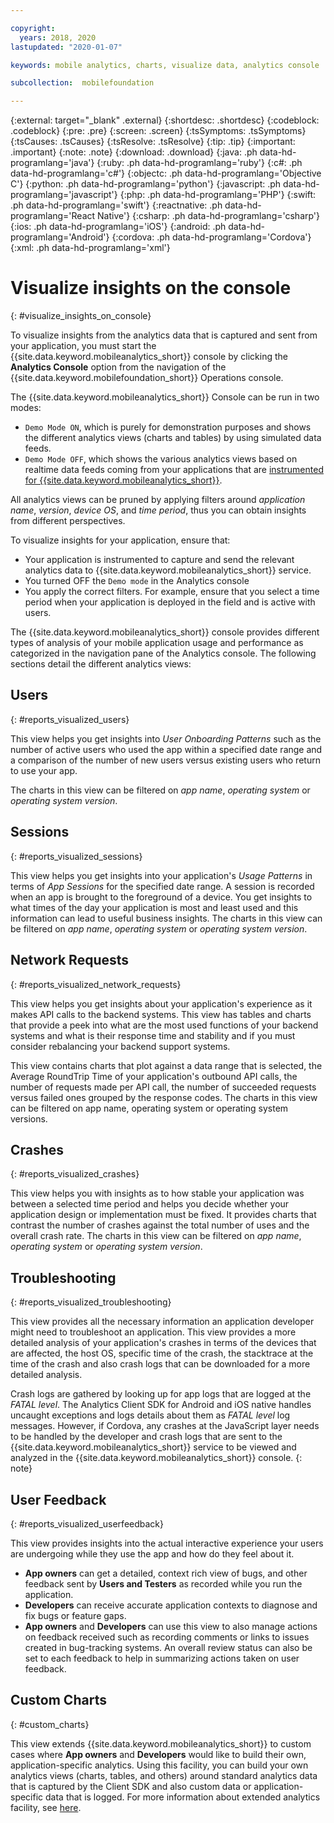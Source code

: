 ```yaml
---

copyright:
  years: 2018, 2020
lastupdated: "2020-01-07"

keywords: mobile analytics, charts, visualize data, analytics console

subcollection:  mobilefoundation

---
```


{:external: target="_blank" .external}
{:shortdesc: .shortdesc}
{:codeblock: .codeblock}
{:pre: .pre}
{:screen: .screen}
{:tsSymptoms: .tsSymptoms}
{:tsCauses: .tsCauses}
{:tsResolve: .tsResolve}
{:tip: .tip}
{:important: .important}
{:note: .note}
{:download: .download}
{:java: .ph data-hd-programlang='java'}
{:ruby: .ph data-hd-programlang='ruby'}
{:c#: .ph data-hd-programlang='c#'}
{:objectc: .ph data-hd-programlang='Objective C'}
{:python: .ph data-hd-programlang='python'}
{:javascript: .ph data-hd-programlang='javascript'}
{:php: .ph data-hd-programlang='PHP'}
{:swift: .ph data-hd-programlang='swift'}
{:reactnative: .ph data-hd-programlang='React Native'}
{:csharp: .ph data-hd-programlang='csharp'}
{:ios: .ph data-hd-programlang='iOS'}
{:android: .ph data-hd-programlang='Android'}
{:cordova: .ph data-hd-programlang='Cordova'}
{:xml: .ph data-hd-programlang='xml'}

# Visualize insights on the console
{: #visualize_insights_on_console}

To visualize insights from the analytics data that is captured and sent from your application, you must start the {{site.data.keyword.mobileanalytics_short}} console by clicking the **Analytics Console** option from the navigation of the {{site.data.keyword.mobilefoundation_short}} Operations console.

The {{site.data.keyword.mobileanalytics_short}} Console can be run in two modes:
- `Demo Mode ON`, which is purely for demonstration purposes and shows the different analytics views (charts and tables) by using simulated data feeds.
- `Demo Mode OFF`, which shows the various analytics views based on realtime data feeds coming from your applications that are [instrumented for {{site.data.keyword.mobileanalytics_short}}](/docs/services/mobilefoundation?topic=mobilefoundation-instrument_your_app#instrument_your_app).

All analytics views can be pruned by applying filters around *application name*, *version*, *device OS*, and *time period*, thus you can obtain insights from different perspectives.

To visualize insights for your application, ensure that:
- Your application is instrumented to capture and send the relevant analytics data to {{site.data.keyword.mobileanalytics_short}} service.
- You turned OFF the `Demo mode` in the Analytics console
- You apply the correct filters. For example, ensure that you select a time period when your application is deployed in the field and is active with users.

The {{site.data.keyword.mobileanalytics_short}} console provides different types of analysis of your mobile application usage and performance as categorized in the navigation pane of the Analytics console. The following sections detail the different analytics views:

## Users
{: #reports_visualized_users}

This view helps you get insights into *User Onboarding Patterns* such as the number of active users who used the app within a specified date range and a comparison of the number of new users versus existing users who return to use your app.

The charts in this view can be filtered on *app name*, *operating system* or *operating system version*.

## Sessions
{: #reports_visualized_sessions}

This view helps you get insights into your application's *Usage Patterns* in terms of *App Sessions* for the specified date range. A session is recorded when an app is brought to the foreground of a device. You get insights to what times of the day your application is most and least used and this information can lead to useful business insights. The charts in this view can be filtered on *app name*, *operating system* or *operating system version*.

## Network Requests
{: #reports_visualized_network_requests}

This view helps you get insights about your application's experience as it makes API calls to the backend systems. This view has tables and charts that provide a peek into what are the most used functions of your backend systems and what is their response time and stability and if you must consider rebalancing your backend support systems.

This view contains charts that plot against a data range that is selected, the Average RoundTrip Time of your application's outbound API calls, the number of requests made per API call, the number of succeeded requests versus failed ones grouped by the response codes. The charts in this view can be filtered on app name, operating system or operating system versions.

## Crashes
{: #reports_visualized_crashes}

This view helps you with insights as to how stable your application was between a selected time period and helps you decide whether your application design or implementation must be fixed. It provides charts that contrast the number of crashes against the total number of uses and the overall crash rate. The charts in this view can be filtered on *app name*, *operating system* or *operating system version*.

## Troubleshooting
{: #reports_visualized_troubleshooting}

This view provides all the necessary information an application developer might need to troubleshoot an application. This view provides a more detailed analysis of your application's crashes in terms of the devices that are affected, the host OS, specific time of the crash, the stacktrace at the time of the crash and also crash logs that can be downloaded for a more detailed analysis.  

Crash logs are gathered by looking up for app logs that are logged at the *FATAL level*. The Analytics Client SDK for Android and iOS native handles uncaught exceptions and logs details about them as *FATAL level* log messages. However, if Cordova, any crashes at the JavaScript layer needs to be handled by the developer and crash logs that are sent to the {{site.data.keyword.mobileanalytics_short}} service to be viewed and analyzed in the {{site.data.keyword.mobileanalytics_short}} console.
{: note}

## User Feedback
{: #reports_visualized_userfeedback}

This view provides insights into the actual interactive experience your users are undergoing while they use the app and how do they feel about it.

- **App owners** can get a detailed, context rich view of bugs, and other feedback sent by **Users and Testers** as recorded while you run the application.
- **Developers** can receive accurate application contexts to diagnose and fix bugs or feature gaps.
- **App owners** and **Developers** can use this view to also manage actions on feedback received such as recording comments or links to issues created in bug-tracking systems. An overall review status can also be set to each feedback to help in summarizing actions taken on user feedback.

## Custom Charts
{: #custom_charts}

This view extends {{site.data.keyword.mobileanalytics_short}} to custom cases where **App owners** and **Developers** would like to build their own, application-specific analytics. Using this facility, you can build your own analytics views (charts, tables, and others) around standard analytics data that is captured by the Client SDK and also custom data or application-specific data that is logged. For more information about extended analytics facility, see [here](/docs/services/mobilefoundation?topic=mobilefoundation-build_custom_charts#build_custom_charts).
